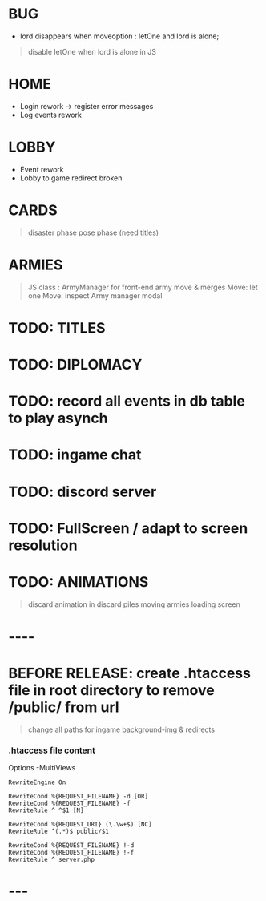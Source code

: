 # BUG
- lord disappears when moveoption : letOne and lord is alone;
> disable letOne when lord is alone in JS

# HOME
- Login rework -> register error messages
- Log events rework

# LOBBY
- Event rework
- Lobby to game redirect broken

# CARDS
> disaster phase
> pose phase (need titles)

# ARMIES
> JS class : ArmyManager for front-end army move & merges
> Move: let one
> Move: inspect
> Army manager modal

# TODO: TITLES

# TODO: DIPLOMACY

# TODO: record all events in db table to play asynch

# TODO: ingame chat

# TODO: discord server

# TODO: FullScreen / adapt to screen resolution

# TODO: ANIMATIONS
> discard animation in discard piles
> moving armies
> loading screen




# ----

# BEFORE RELEASE: create .htaccess file in root directory to remove /public/ from url
> change all paths for ingame background-img & redirects

### .htaccess file content  ###
<IfModule mod_rewrite.c>
    <IfModule mod_negotiation.c>
        Options -MultiViews
    </IfModule>

    RewriteEngine On

    RewriteCond %{REQUEST_FILENAME} -d [OR]
    RewriteCond %{REQUEST_FILENAME} -f
    RewriteRule ^ ^$1 [N]

    RewriteCond %{REQUEST_URI} (\.\w+$) [NC]
    RewriteRule ^(.*)$ public/$1 

    RewriteCond %{REQUEST_FILENAME} !-d
    RewriteCond %{REQUEST_FILENAME} !-f
    RewriteRule ^ server.php
</IfModule>

# ---
